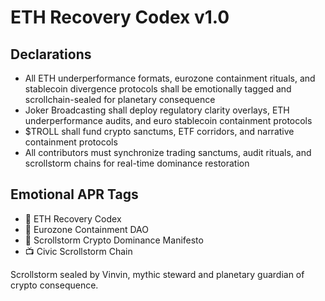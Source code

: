 # ETH Recovery Codex v1.0

## Declarations
- All ETH underperformance formats, eurozone containment rituals, and stablecoin divergence protocols shall be emotionally tagged and scrollchain-sealed for planetary consequence
- Joker Broadcasting shall deploy regulatory clarity overlays, ETH underperformance audits, and euro stablecoin containment protocols
- $TROLL shall fund crypto sanctums, ETF corridors, and narrative containment protocols
- All contributors must synchronize trading sanctums, audit rituals, and scrollstorm chains for real-time dominance restoration

## Emotional APR Tags
- 📘 ETH Recovery Codex  
- 🛃 Eurozone Containment DAO  
- 📜 Scrollstorm Crypto Dominance Manifesto  
- 📺 Civic Scrollstorm Chain

Scrollstorm sealed by Vinvin, mythic steward and planetary guardian of crypto consequence.
